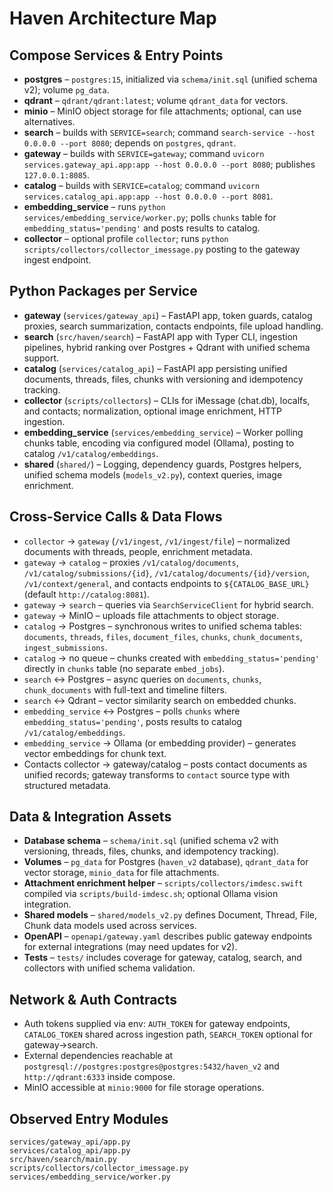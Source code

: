 # Haven Architecture Map

## Compose Services & Entry Points
- **postgres** – `postgres:15`, initialized via `schema/init.sql` (unified schema v2); volume `pg_data`.
- **qdrant** – `qdrant/qdrant:latest`; volume `qdrant_data` for vectors.
- **minio** – MinIO object storage for file attachments; optional, can use alternatives.
- **search** – builds with `SERVICE=search`; command `search-service --host 0.0.0.0 --port 8080`; depends on `postgres`, `qdrant`.
- **gateway** – builds with `SERVICE=gateway`; command `uvicorn services.gateway_api.app:app --host 0.0.0.0 --port 8080`; publishes `127.0.0.1:8085`.
- **catalog** – builds with `SERVICE=catalog`; command `uvicorn services.catalog_api.app:app --host 0.0.0.0 --port 8081`.
- **embedding_service** – runs `python services/embedding_service/worker.py`; polls `chunks` table for `embedding_status='pending'` and posts results to catalog.
- **collector** – optional profile `collector`; runs `python scripts/collectors/collector_imessage.py` posting to the gateway ingest endpoint.

## Python Packages per Service
- **gateway** (`services/gateway_api`) – FastAPI app, token guards, catalog proxies, search summarization, contacts endpoints, file upload handling.
- **search** (`src/haven/search`) – FastAPI app with Typer CLI, ingestion pipelines, hybrid ranking over Postgres + Qdrant with unified schema support.
- **catalog** (`services/catalog_api`) – FastAPI app persisting unified documents, threads, files, chunks with versioning and idempotency tracking.
- **collector** (`scripts/collectors`) – CLIs for iMessage (chat.db), localfs, and contacts; normalization, optional image enrichment, HTTP ingestion.
- **embedding_service** (`services/embedding_service`) – Worker polling chunks table, encoding via configured model (Ollama), posting to catalog `/v1/catalog/embeddings`.
- **shared** (`shared/`) – Logging, dependency guards, Postgres helpers, unified schema models (`models_v2.py`), context queries, image enrichment.

## Cross-Service Calls & Data Flows
- `collector` → `gateway` (`/v1/ingest`, `/v1/ingest/file`) – normalized documents with threads, people, enrichment metadata.
- `gateway` → `catalog` – proxies `/v1/catalog/documents`, `/v1/catalog/submissions/{id}`, `/v1/catalog/documents/{id}/version`, `/v1/context/general`, and contacts endpoints to `${CATALOG_BASE_URL}` (default `http://catalog:8081`).
- `gateway` → `search` – queries via `SearchServiceClient` for hybrid search.
- `gateway` → MinIO – uploads file attachments to object storage.
- `catalog` → Postgres – synchronous writes to unified schema tables: `documents`, `threads`, `files`, `document_files`, `chunks`, `chunk_documents`, `ingest_submissions`.
- `catalog` → no queue – chunks created with `embedding_status='pending'` directly in `chunks` table (no separate `embed_jobs`).
- `search` ↔ Postgres – async queries on `documents`, `chunks`, `chunk_documents` with full-text and timeline filters.
- `search` ↔ Qdrant – vector similarity search on embedded chunks.
- `embedding_service` ↔ Postgres – polls `chunks` where `embedding_status='pending'`, posts results to catalog `/v1/catalog/embeddings`.
- `embedding_service` → Ollama (or embedding provider) – generates vector embeddings for chunk text.
- Contacts collector → gateway/catalog – posts contact documents as unified records; gateway transforms to `contact` source type with structured metadata.

## Data & Integration Assets
- **Database schema** – `schema/init.sql` (unified schema v2 with versioning, threads, files, chunks, and idempotency tracking).
- **Volumes** – `pg_data` for Postgres (`haven_v2` database), `qdrant_data` for vector storage, `minio_data` for file attachments.
- **Attachment enrichment helper** – `scripts/collectors/imdesc.swift` compiled via `scripts/build-imdesc.sh`; optional Ollama vision integration.
- **Shared models** – `shared/models_v2.py` defines Document, Thread, File, Chunk data models used across services.
- **OpenAPI** – `openapi/gateway.yaml` describes public gateway endpoints for external integrations (may need updates for v2).
- **Tests** – `tests/` includes coverage for gateway, catalog, search, and collectors with unified schema validation.

## Network & Auth Contracts
- Auth tokens supplied via env: `AUTH_TOKEN` for gateway endpoints, `CATALOG_TOKEN` shared across ingestion path, `SEARCH_TOKEN` optional for gateway→search.
- External dependencies reachable at `postgresql://postgres:postgres@postgres:5432/haven_v2` and `http://qdrant:6333` inside compose.
- MinIO accessible at `minio:9000` for file storage operations.

## Observed Entry Modules
```
services/gateway_api/app.py
services/catalog_api/app.py
src/haven/search/main.py
scripts/collectors/collector_imessage.py
services/embedding_service/worker.py
```
